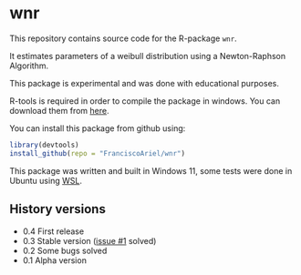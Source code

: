 # wnr

This repository contains source code for the R-package `wnr`.

It estimates parameters of a weibull distribution using a Newton-Raphson Algorithm.

This package is experimental and was done with educational purposes.

R-tools is required in order to compile the package in windows. You can download them from [here](https://cran.r-project.org/bin/windows/Rtools/).

You can install this package from github using:

````r
library(devtools)
install_github(repo = "FranciscoAriel/wnr")
````

This package was written and built in Windows 11, some tests were done in Ubuntu using [WSL](https://learn.microsoft.com/en-us/windows/wsl/about).

## History versions

* 0.4 First release
* 0.3 Stable version ([issue #1](https://github.com/FranciscoAriel/wnr/issues/1#issue-1516963574) solved)
* 0.2 Some bugs solved
* 0.1 Alpha version
